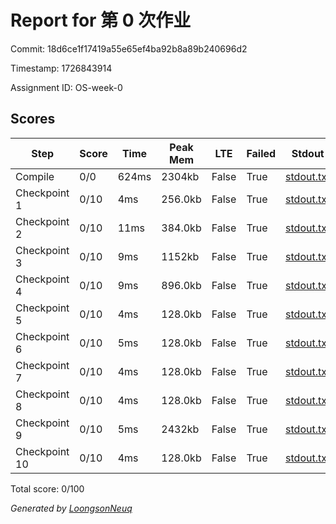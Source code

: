 # Report for 第 0 次作业

Commit: 18d6ce1f17419a55e65ef4ba92b8a89b240696d2

Timestamp: 1726843914

Assignment ID: OS-week-0

## Scores
| Step | Score | Time | Peak Mem | LTE | Failed | Stdout | Stderr |
|------|-------|------|----------|-----|--------|--------|--------|
| Compile | 0/0 | 624ms | 2304kb | False | True | [stdout.txt](Compile/stdout.txt) | [stderr.txt](Compile/stderr.txt) |
| Checkpoint 1 | 0/10 | 4ms | 256.0kb | False | True | [stdout.txt](Checkpoint%201/stdout.txt) | [stderr.txt](Checkpoint%201/stderr.txt) |
| Checkpoint 2 | 0/10 | 11ms | 384.0kb | False | True | [stdout.txt](Checkpoint%202/stdout.txt) | [stderr.txt](Checkpoint%202/stderr.txt) |
| Checkpoint 3 | 0/10 | 9ms | 1152kb | False | True | [stdout.txt](Checkpoint%203/stdout.txt) | [stderr.txt](Checkpoint%203/stderr.txt) |
| Checkpoint 4 | 0/10 | 9ms | 896.0kb | False | True | [stdout.txt](Checkpoint%204/stdout.txt) | [stderr.txt](Checkpoint%204/stderr.txt) |
| Checkpoint 5 | 0/10 | 4ms | 128.0kb | False | True | [stdout.txt](Checkpoint%205/stdout.txt) | [stderr.txt](Checkpoint%205/stderr.txt) |
| Checkpoint 6 | 0/10 | 5ms | 128.0kb | False | True | [stdout.txt](Checkpoint%206/stdout.txt) | [stderr.txt](Checkpoint%206/stderr.txt) |
| Checkpoint 7 | 0/10 | 4ms | 128.0kb | False | True | [stdout.txt](Checkpoint%207/stdout.txt) | [stderr.txt](Checkpoint%207/stderr.txt) |
| Checkpoint 8 | 0/10 | 4ms | 128.0kb | False | True | [stdout.txt](Checkpoint%208/stdout.txt) | [stderr.txt](Checkpoint%208/stderr.txt) |
| Checkpoint 9 | 0/10 | 5ms | 2432kb | False | True | [stdout.txt](Checkpoint%209/stdout.txt) | [stderr.txt](Checkpoint%209/stderr.txt) |
| Checkpoint 10 | 0/10 | 4ms | 128.0kb | False | True | [stdout.txt](Checkpoint%2010/stdout.txt) | [stderr.txt](Checkpoint%2010/stderr.txt) |

Total score: 0/100

*Generated by [LoongsonNeuq](https://github.com/Loongson-Neuq/LoongsonNeuq)*

